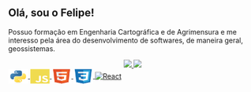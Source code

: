 ## Olá, sou o Felipe!

Possuo formação em Engenharia Cartográfica e de Agrimensura e me interesso pela área do desenvolvimento de softwares, de maneira geral, geossistemas.

<div align="center">
  <a href="https://github.com/FelipeMFernandes">
  <img width="500em" src="https://github-readme-stats.vercel.app/api?username=felipemfernandes&show_icons=true&theme=light&include_all_commits=true&count_private=true"/>
  <img width="500em" src="https://github-readme-stats.vercel.app/api/top-langs/?username=felipemfernandes&layout=compact&langs_count=7&theme=light"/>
</div>
<div style="display: inline_block;">
  <img align="center" alt="Python" height="30" width="40" src="https://raw.githubusercontent.com/devicons/devicon/master/icons/python/python-original.svg">
  <img align="center" alt="Js" height="30" width="40" src="https://raw.githubusercontent.com/devicons/devicon/master/icons/javascript/javascript-plain.svg">
  <img align="center" alt="HTML" height="30" width="40" src="https://raw.githubusercontent.com/devicons/devicon/master/icons/html5/html5-original.svg">
  <img align="center" alt="CSS" height="30" width="40" src="https://raw.githubusercontent.com/devicons/devicon/master/icons/css3/css3-original.svg">
  <img align="center" alt="React" height="30" width="40" src="https://cdn.jsdelivr.net/gh/devicons/devicon/icons/nextjs/nextjs-original.svg">
</div>
